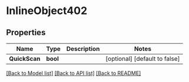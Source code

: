 # InlineObject402

## Properties

Name | Type | Description | Notes
------------ | ------------- | ------------- | -------------
**QuickScan** | **bool** |  | [optional] [default to false]

[[Back to Model list]](../README.md#documentation-for-models) [[Back to API list]](../README.md#documentation-for-api-endpoints) [[Back to README]](../README.md)


